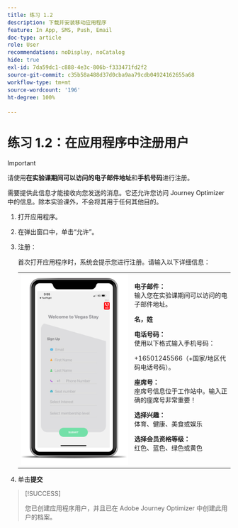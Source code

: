 ```yaml
---
title: 练习 1.2
description: 下载并安装移动应用程序
feature: In App, SMS, Push, Email
doc-type: article
role: User
recommendations: noDisplay, noCatalog
hide: true
exl-id: 7da59dc1-c888-4e3c-806b-f333471fd2f2
source-git-commit: c35b58a488d37d0cba9aa79cdb04924162655a68
workflow-type: tm+mt
source-wordcount: '196'
ht-degree: 100%

---
```


# 练习 1.2：在应用程序中注册用户

>[!IMPORTANT]
>请使用&#x200B;**在实验课期间可以访问的电子邮件地址**&#x200B;和&#x200B;**手机号码**&#x200B;进行注册。
>
> 需要提供此信息才能接收向您发送的消息。它还允许您访问 Journey Optimizer 中的信息。除本实验课外，不会将其用于任何其他目的。

1. 打开应用程序。
1. 在弹出窗口中，单击“允许”。
1. 注册：

   首次打开应用程序时，系统会提示您进行注册。请输入以下详细信息：

   <table>
    <tr>
    <td>
    <div>
    <img alt="应用程序注册" src="../assets/1-2.png"/> 
    </div>
    </td>
    <td>
    <strong>电子邮件：</strong><br>输入您在实验课期间可以访问的电子邮件地址。
    </p><p>
    <strong>名，姓</strong>
    </p><p>
    <strong>电话号码：</strong><br>使用以下格式输入手机号码： 
    <p>+16501245566（+国家/地区代码电话号码）。
    </p><p>
    <strong>座席号：</strong><br>座席号信息位于工作站中。输入正确的座席号非常重要！
    </p><p>
    <strong>选择兴趣：</strong></br>体育、健康、美食或娱乐
    </p><p>
    <strong>选择会员资格等级：</strong></br>红色、蓝色、绿色或黄色</p>
    </td>
    </tr>
    </table>

1. 单击&#x200B;**提交**

>[!SUCCESS]
>
>您已创建应用程序用户，并且已在 Adobe Journey Optimizer 中创建此用户的档案。
>
